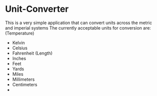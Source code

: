 # Unit-Converter
This is a very simple application that can convert units across the metric and imperial systems
The currently acceptable units for conversion are:
(Temperature)
- Kelvin
- Celsius
- Fahrenheit
(Length)
- Inches
- Feet
- Yards
- Miles
- Millimeters
- Centimeters
- 
